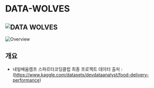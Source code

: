 # DATA-WOLVES


![DATA WOLVES](https://github.com/Emdeowl/DATA-WOLVES-/assets/96479179/450b0cda-7134-4e7e-be08-6cfff88487e7)
---
![Overview](https://github.com/Emdeowl/DATA-WOLVES/assets/96479179/5786758f-960c-4d20-9738-d5aeae682cd3)

##  개요
-  내일배움캠프 스파르타코딩클럽 최종 프로젝트
데이터 출처 : (https://www.kaggle.com/datasets/devdataanalyst/food-delivery-performance)
